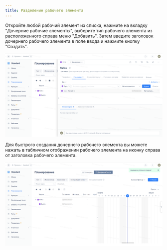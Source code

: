 ```yaml
---
title: Разделение рабочего элемента
---
```


Откройте любой рабочий элемент из списка, нажмите на вкладку "Дочерние рабочие элементы", выберите тип рабочего элемента из расположенного справа меню "Добавить". Затем введите заголовок дочернего рабочего элемента в поле ввода и нажмите кнопку "Создать".

![Описание изображения](../docs/assets/image535.png)

Для быстрого создания дочернего рабочего элемента вы можете нажать в табличном отображении рабочего элемента на иконку справа от заголовка рабочего элемента.

![Описание изображения](../docs/assets/image526.png)